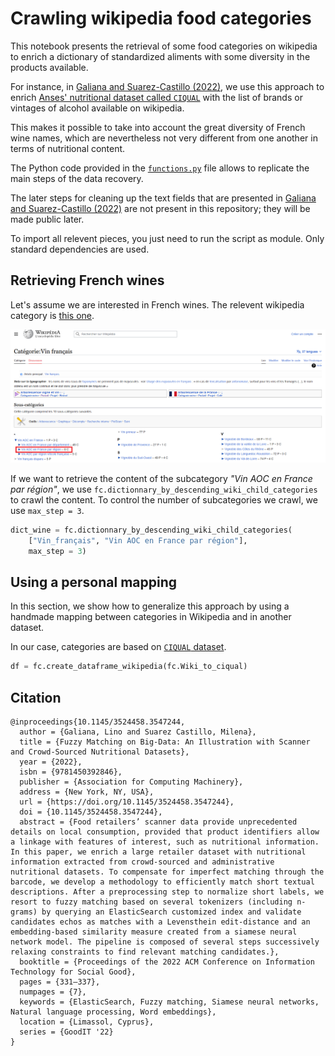 # Crawling wikipedia food categories

This notebook presents the retrieval of some food categories on wikipedia to enrich a dictionary of standardized aliments with some diversity in the products available.

For instance, in [Galiana and Suarez-Castillo (2022)](https://www.linogaliana.fr/talk/goodit22/), we use this approach to enrich [Anses' nutritional dataset called `CIQUAL`](https://ciqual.anses.fr/) with the list of brands or vintages of alcohol available on wikipedia.

This makes it possible to take into account the great diversity of French wine names, which are nevertheless not very different from one another in terms of nutritional content. 

The Python code provided in the [`functions.py`](/functions.py) file allows to replicate the main steps of the data recovery.

The later steps for cleaning up the text fields that are presented in [Galiana and Suarez-Castillo (2022)](https://www.linogaliana.fr/talk/goodit22/) are not present in this repository; they will be made public later.

To import all relevent pieces, you just need to run the script as module. Only standard dependencies are used.


## Retrieving French wines

Let's assume we are interested in French wines. The relevent wikipedia category is [this one](https://fr.wikipedia.org/wiki/Cat%C3%A9gorie:Vin_fran%C3%A7ais). 

![](vinaoc.png)

If we want to retrieve the content of the subcategory _"Vin AOC en France par région"_, we use `fc.dictionnary_by_descending_wiki_child_categories` to crawl the content. To control the number of subcategories we crawl, we use `max_step = 3`. 


```python
dict_wine = fc.dictionnary_by_descending_wiki_child_categories(
    ["Vin_français", "Vin AOC en France par région"],
    max_step = 3)
```

## Using a personal mapping

In this section, we show how to generalize this approach by using a handmade mapping between categories in Wikipedia and in another dataset.

In our case, categories are based on [`CIQUAL` dataset](https://ciqual.anses.fr/).

```python
df = fc.create_dataframe_wikipedia(fc.Wiki_to_ciqual)
```

## Citation

```raw
@inproceedings{10.1145/3524458.3547244,
  author = {Galiana, Lino and Suarez Castillo, Milena},
  title = {Fuzzy Matching on Big-Data: An Illustration with Scanner and Crowd-Sourced Nutritional Datasets},
  year = {2022},
  isbn = {9781450392846},
  publisher = {Association for Computing Machinery},
  address = {New York, NY, USA},
  url = {https://doi.org/10.1145/3524458.3547244},
  doi = {10.1145/3524458.3547244},
  abstract = {Food retailers’ scanner data provide unprecedented details on local consumption, provided that product identifiers allow a linkage with features of interest, such as nutritional information. In this paper, we enrich a large retailer dataset with nutritional information extracted from crowd-sourced and administrative nutritional datasets. To compensate for imperfect matching through the barcode, we develop a methodology to efficiently match short textual descriptions. After a preprocessing step to normalize short labels, we resort to fuzzy matching based on several tokenizers (including n-grams) by querying an ElasticSearch customized index and validate candidates echos as matches with a Levensthein edit-distance and an embedding-based similarity measure created from a siamese neural network model. The pipeline is composed of several steps successively relaxing constraints to find relevant matching candidates.},
  booktitle = {Proceedings of the 2022 ACM Conference on Information Technology for Social Good},
  pages = {331–337},
  numpages = {7},
  keywords = {ElasticSearch, Fuzzy matching, Siamese neural networks, Natural language processing, Word embeddings},
  location = {Limassol, Cyprus},
  series = {GoodIT '22}
}
```